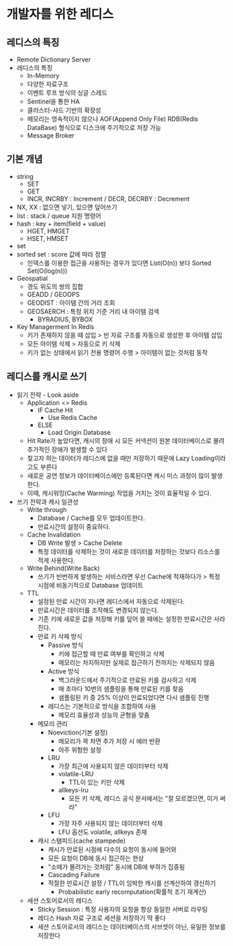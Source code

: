 # 개발자를 위한 레디스

## 레디스의 특징
* Remote Dictionary Server
* 레디스의 특징
  * In-Memory
  * 다양한 자료구조
  * 이벤트 루프 방식의 싱글 스레드
  * Sentinel을 통한 HA
  * 클러스터-샤드 기반의 확장성
  * 메모리는 영속적이지 않으나 AOF(Append Only File) RDB(Redis DataBase) 형식으로 디스크에 주기적으로 저장 가능
  * Message Broker

## 기본 개념
* string
  * SET
  * GET
  * INCR, INCRBY : Increment / DECR, DECRBY : Decrement
* NX, XX : 없으면 넣기, 있으면 덮어쓰기
* list : stack / queue 지원 명령어
* hash : key + item(field + value)
  * HGET, HMGET
  * HSET, HMSET
* set
* sorted set : score 값에 따라 정렬
  * 인덱스를 이용한 접근을 사용하는 경우가 있다면 List(O(n)) 보다 Sorted Set(O(log(n)))
* Geospatial
  * 경도 위도의 쌍의 집합
  * GEADD / GEOOPS
  * GEODIST : 아이템 간의 거리 조회
  * GEOSAERCH : 특정 위치 기준 거리 내 아이템 검색
    * BYRADIUS, BYBOX
* Key Managerment In Redis
  * 키가 존재하지 않을 때 삽입 > 빈 자료 구조를 자동으로 생성한 후 아이템 삽입
  * 모든 아이템 삭제 > 자동으로 키 삭제
  * 키가 없는 상태에서 읽기 전용 명령어 수행 > 아이템이 없는 것처럼 동작

## 레디스를 캐시로 쓰기
  * 읽기 전략 - Look aside
    * Application <> Redis
      * IF Cache Hit
        * Use Redis Cache
      * ELSE 
        * Load Origin Database 
    * Hit Rate가 높았다면, 캐시의 장애 시 모든 커넥션이 원본 데이터베이스로 몰려 추가적인 장애가 발생할 수 있다
    * 찾고자 하는 데이터가 레디스에 없을 때만 저장하기 때문에 Lazy Loading이라고도 부른다
    * 새로운 공연 정보가 데이터베이스에만 등록된다면 캐시 미스 과정이 많이 발생한다.
    * 이때, 캐시워밍(Cache Warming) 작업을 거치는 것이 효율적일 수 있다.
  * 쓰기 전략과 캐시 일관성
    * Write through
      * Database / Cache를 모두 업데이트한다.
      * 만료시간의 설정이 중요하다.
    * Cache Invalidation
      * DB Write 발생 > Cache Delete
      * 특정 데이터를 삭제하는 것이 새로운 데이터를 저장하는 것보다 리소스를 적게 사용한다.
    * Write Behind(Write Back)
      * 쓰기가 빈번하게 발생하는 서비스라면 우선 Cache에 적재하다가 > 특정 시점에 비동기적으로 Database 업데이트
    * TTL
      * 설정된 만료 시간이 지나면 레디스에서 자동으로 삭제된다.
      * 만료시간은 데이터를 조작해도 변경되지 않는다.
      * 기존 키에 새로운 값을 저장해 키를 덮어 쓸 때에는 설정한 만료시간은 사라진다.
      * 만료 키 삭제 방식
        * Passive 방식
          * 키에 접근할 때 만료 여부를 확인하고 삭제
          * 메모리는 차지하지만 실제로 접근하기 전까지는 삭제되지 않음
        * Active 방식
          * 백그라운드에서 주기적으로 만료된 키를 검사하고 삭제
          * 매 초마다 10번의 샘플링을 통해 만료된 키를 찾음
          * 샘플링된 키 중 25% 이상이 만료되었다면 다시 샘플링 진행
        * 레디스는 기본적으로 방식을 조합하여 사용
          * 메모리 효율성과 성능의 균형을 맞춤
      * 메모리 관리
        * Noeviction(기본 설정)
          * 메모리가 꽉 차면 추가 저장 시 에러 반환
          * 아주 위험한 설정
        * LRU
          * 가장 최근에 사용되지 않은 데이터부터 삭제
          * volatile-LRU
            * TTL이 있는 키만 삭제
          * allkeys-lru
            * 모든 키 삭제, 레디스 공식 문서에서는 "잘 모르겠으면, 이거 써라"
        * LFU
          * 가장 자주 사용되지 않는 데이터부터 삭제
          * LFU 옵션도 volatile, allkeys 존재
      * 캐시 스탬피드(cache stampede)
        * 캐시가 만료된 시점에 다수의 요청이 동시에 들어와
        * 모든 요청이 DB에 동시 접근하는 현상
        * "소떼가 몰려가는 것처럼" 동시에 DB에 부하가 집중됨
        * Cascading Failure
        * 적절한 만료시간 설정 / TTL이 임박한 캐시를 선계산하여 갱신하기
          * Probabilistic early recomputation(확률적 조기 재계산)
    * 세션 스토어로서의 레디스
      * Sticky Session : 특정 사용자의 요청을 항상 동일한 서버로 라우팅
      * 레디스 Hash 자료 구조로 세션을 저장하기 딱 좋다
      * 세션 스토어로서의 레디스는 데이터베이스의 서브셋이 아닌, 유일한 정보를 저장한다